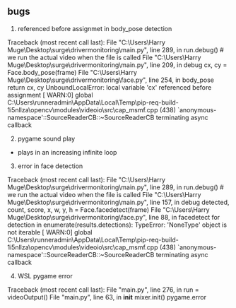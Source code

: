 ## bugs

1. referenced before assignmet in body_pose detection

Traceback (most recent call last):
  File "C:\Users\Harry Muge\Desktop\surge\drivermonitoring\main.py", line 289, in <module>
    run.debug() # we run the actual video when the file is called
  File "C:\Users\Harry Muge\Desktop\surge\drivermonitoring\main.py", line 209, in debug
    cx, cy = Face.body_pose(frame)
  File "C:\Users\Harry Muge\Desktop\surge\drivermonitoring\face.py", line 254, in body_pose
    return cx, cy
UnboundLocalError: local variable 'cx' referenced before assignment
[ WARN:0] global C:\Users\runneradmin\AppData\Local\Temp\pip-req-build-1i5nllza\opencv\modules\videoio\src\cap_msmf.cpp (438) `anonymous-namespace'::SourceReaderCB::~SourceReaderCB terminating async callback

2. pygame sound play

- plays in an increasing infinite loop

3. error in face detection

Traceback (most recent call last):
  File "C:\Users\Harry Muge\Desktop\surge\drivermonitoring\main.py", line 289, in <module>
    run.debug() # we run the actual video when the file is called
  File "C:\Users\Harry Muge\Desktop\surge\drivermonitoring\main.py", line 157, in debug
    detected, count, score, x, w, y, h = Face.facedetect(frame)
  File "C:\Users\Harry Muge\Desktop\surge\drivermonitoring\face.py", line 88, in facedetect
    for detection in enumerate(results.detections):
TypeError: 'NoneType' object is not iterable
[ WARN:0] global C:\Users\runneradmin\AppData\Local\Temp\pip-req-build-1i5nllza\opencv\modules\videoio\src\cap_msmf.cpp (438) `anonymous-namespace'::SourceReaderCB::~SourceReaderCB terminating async callback

4. WSL pygame error

Traceback (most recent call last):
  File "main.py", line 276, in <module>
    run = videoOutput()
  File "main.py", line 63, in __init__
    mixer.init()
pygame.error
